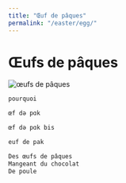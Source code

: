 ```yaml
---
title: "Œuf de pâques"
permalink: "/easter/egg/"
---
```


# Œufs de pâques

![œufs de pâques](https://babylas25.mondoblog.org/files/2013/03/oeufs_ukrainiens.jpg)

```txt
pourquoi
```

``` txt
œf də pɑk
```

``` txt
œf də pɑk bis
```

```txt
euf de pak
```

```txt
Des œufs de pâques
Mangeant du chocolat
De poule
```
